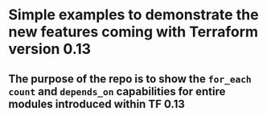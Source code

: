 # Simple examples to demonstrate the new features coming with Terraform version 0.13

## The purpose of the repo is to show the `for_each` `count` and `depends_on` capabilities for entire modules introduced within TF 0.13
